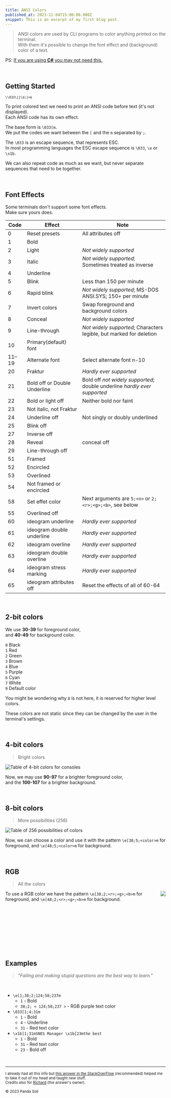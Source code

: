 ```yaml
---
title: ANSI Colors
published_at: 2023-11-04T15:00:00.000Z
snippet: This is an excerpt of my first blog post.
---
```


> ANSI colors are used by CLI programs to color anything printed on the terminal.  
> With them it's possible to change the font effect and (background) color of a text.

PS: [If you are using **C#** you may not need this.](https://learn.microsoft.com/en-us/dotnet/api/system.consolecolor?view=net-8.0)

<br/>

## Getting Started
<small>`\\033\[[\d;]+m`</small>

To print colored text we need to print an ANSI code before text (it's not displayed).  
Each ANSI code has its own effect.

The base form is `\033[m`.  
We put the codes we want between the `[` and the `m` separated by `;`.  

The `\033` is an escape sequence, that represents ESC.  
In most programming languages the ESC escape sequence is `\033`, `\e` or `\x1b`.

We can also repeat code as much as we want, but never separate sequences that need to be together.

<br/>

## Font Effects

Some terminals don't support some font effects.  
Make sure yours does.
<br/>

| Code    | Effect                       | Note                                                                   |
| ------- | ---------------------------- | ---------------------------------------------------------------------- |
| 0       | Reset presets                | All attributes off
| 1       | Bold                         |
| 2       | Light                        | _Not widely supported_
| 3       | Italic                       | _Not widely supported_; Sometimes treated as inverse
| 4       | Underline                    |
| 5       | Blink                        | Less than 150 per minute
| 6       | Rapid blink                  | _Not widely supported_; MS-DOS ANSI.SYS; 150+ per minute
| 7       | Invert colors                | Swap foreground and background colors
| 8       | Conceal                      | _Not widely supported_
| 9       | Line-through                 | _Not widely supported_; Characters legible, but marked for deletion
| 10      | Primary(default) font        |
| 11–19   | Alternate font               | Select alternate font n-10
| 20      | Fraktur                      | _Hardly ever supported_
| 21      | Bold off or Double Underline | Bold off _not widely supported_; double underline _hardly ever supported_
| 22      | Bold or light off            | Neither bold nor faint
| 23      | Not italic, not Fraktur      |
| 24      | Underline off                | Not singly or doubly underlined
| 25      | Blink off                    |
| 27      | Inverse off                  |
| 28      | Reveal                       | conceal off
| 29      | Line-through off             |
| 51      | Framed                       |
| 52      | Encircled                    |
| 53      | Overlined                    |
| 54      | Not framed or encircled      |
| 58      | Set effet color              | Next arguments are `5;<n>` or `2;<r>;<g>;<b>`, see below
| 55      | Overlined off                |
| 60      | ideogram underline           | _Hardly ever supported_
| 61      | ideogram double underline    | _Hardly ever supported_
| 62      | ideogram overline            | _Hardly ever supported_
| 63      | ideogram double overline     | _Hardly ever supported_
| 64      | ideogram stress marking      | _Hardly ever supported_
| 65      | ideogram attributes off      | Reset the effects of all of 60-64

<br/>

## 2-bit colors

We use **30-39** for foreground color,  
and **40-49** for background color.

`0` Black  
`1` Red  
`2` Green  
`3` Brown  
`4` Blue  
`5` Purple  
`6` Cyan  
`7` White  
`9` Default color

You might be wondering why `8` is not here, it is reserved for higher level colors.

These colors are not static since they can be changed by the user in the terminal's settings.

<br/>

## 4-bit colors
> Bright colors

![Table of 4-bit colors for consoles](/posts/4-bit%20ansi%20color%20table.png)
<br/>

Now, we may use **90-97** for a brighter foreground color,  
and the **100-107** for a brighter background.

<br/>

## 8-bit colors
> More possibilities (256)

![Table of 256 possibilities of colors](/posts/8-bit%20ansi%20color%20table.png)
<br/>

Now, we can choose a color and use it with the pattern `\e[38;5;<color>m` for foreground,
and `\e[48;5;<color>m` for background.

<br/>

## RGB
> All the colors

<img align=right src='posts/rgb%20circle.png' />

To use a RGB color we have the pattern `\e[38;2;<r>;<g>;<b>m` for foreground,
and `\e[48;2;<r>;<g>;<b>m` for background.

<br/>
<br/>
<br/>
<br/>
<br/>
<br/>
<br/>

<br/>

## Examples

> _"Failing and making stupid questions are the best way to learn."_
<br/>

- `\e[1;38;2;124;58;237m`
  - `1` - Bold
  - `38;2; < 124;58;237 >` - RGB purple text color
- `\033[1;4;31m`
  - `1` - Bold
  - `4` - Underline
  - `31` - Red text color
- `\x1b[1;31mSNES Manager \x1b[23mthe best`
  - `1` - Bold
  - `31` - Red text color
  - `23` - Bold off

<br/>
<hr/>
<small>

I already had all this info but [this answer in the StackOverFlow](https://stackoverflow.com/a/33206814/15286947) (recommended) helped me to take it out of my head and taught new stuff.  
Credits also for [Richard](https://stackoverflow.com/users/752843/richard) (the answer's owner).

© 2023 Panda Soli
</small>
